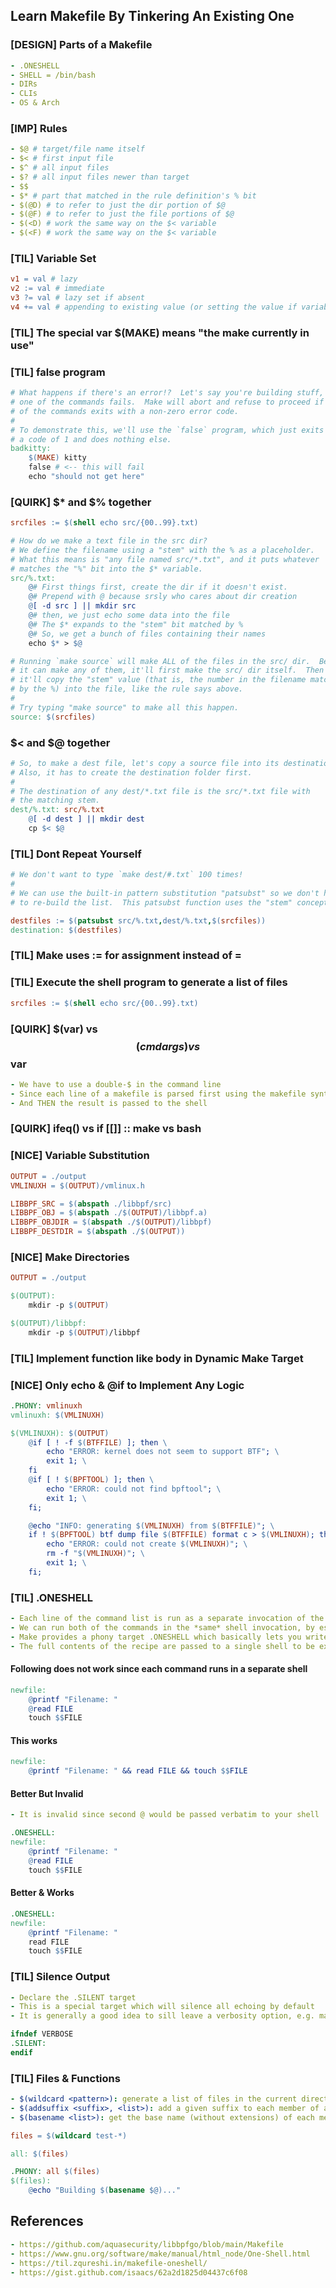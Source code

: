 ## Learn Makefile By Tinkering An Existing One

### [DESIGN] Parts of a Makefile
```yaml
- .ONESHELL
- SHELL = /bin/bash
- DIRs
- CLIs
- OS & Arch
```

### [IMP] Rules
```yaml
- $@ # target/file name itself
- $< # first input file
- $^ # all input files
- $? # all input files newer than target
- $$
- $* # part that matched in the rule definition's % bit
- $(@D) # to refer to just the dir portion of $@
- $(@F) # to refer to just the file portions of $@
- $(<D) # work the same way on the $< variable 
- $(<F) # work the same way on the $< variable 
```

### [TIL] Variable Set
```makefile
v1 = val # lazy
v2 := val # immediate
v3 ?= val # lazy set if absent
v4 += val # appending to existing value (or setting the value if variable does not exist)
```

### [TIL] The special var $(MAKE) means "the make currently in use"

### [TIL] false program
```makefile
# What happens if there's an error!?  Let's say you're building stuff, and
# one of the commands fails.  Make will abort and refuse to proceed if any
# of the commands exits with a non-zero error code.
#
# To demonstrate this, we'll use the `false` program, which just exits with
# a code of 1 and does nothing else.
badkitty:
    $(MAKE) kitty
    false # <-- this will fail
    echo "should not get here"
```

### [QUIRK] $* and $% together
```makefile
srcfiles := $(shell echo src/{00..99}.txt)

# How do we make a text file in the src dir?
# We define the filename using a "stem" with the % as a placeholder.
# What this means is "any file named src/*.txt", and it puts whatever
# matches the "%" bit into the $* variable.
src/%.txt:
    @# First things first, create the dir if it doesn't exist.
    @# Prepend with @ because srsly who cares about dir creation
    @[ -d src ] || mkdir src
    @# then, we just echo some data into the file
    @# The $* expands to the "stem" bit matched by %
    @# So, we get a bunch of files containing their names
    echo $* > $@

# Running `make source` will make ALL of the files in the src/ dir.  Before
# it can make any of them, it'll first make the src/ dir itself.  Then
# it'll copy the "stem" value (that is, the number in the filename matched
# by the %) into the file, like the rule says above.
#
# Try typing "make source" to make all this happen.
source: $(srcfiles)
```

### $< and $@ together
```makefile
# So, to make a dest file, let's copy a source file into its destination.
# Also, it has to create the destination folder first.
#
# The destination of any dest/*.txt file is the src/*.txt file with
# the matching stem.
dest/%.txt: src/%.txt
    @[ -d dest ] || mkdir dest
    cp $< $@
```

### [TIL] Dont Repeat Yourself
```makefile
# We don't want to type `make dest/#.txt` 100 times!
#
# We can use the built-in pattern substitution "patsubst" so we don't have
# to re-build the list.  This patsubst function uses the "stem" concept

destfiles := $(patsubst src/%.txt,dest/%.txt,$(srcfiles))
destination: $(destfiles)
```

### [TIL] Make uses := for assignment instead of =

### [TIL] Execute the shell program to generate a list of files
```makefile
srcfiles := $(shell echo src/{00..99}.txt)
```

### [QUIRK] $(var) vs $$(cmd args) vs $$var
```yaml
- We have to use a double-$ in the command line
- Since each line of a makefile is parsed first using the makefile syntax
- And THEN the result is passed to the shell
```

### [QUIRK] ifeq() vs if [[]] :: make vs bash

### [NICE] Variable Substitution
```makefile
OUTPUT = ./output
VMLINUXH = $(OUTPUT)/vmlinux.h

LIBBPF_SRC = $(abspath ./libbpf/src)
LIBBPF_OBJ = $(abspath ./$(OUTPUT)/libbpf.a)
LIBBPF_OBJDIR = $(abspath ./$(OUTPUT)/libbpf)
LIBBPF_DESTDIR = $(abspath ./$(OUTPUT))
```

### [NICE] Make Directories
```makefile
OUTPUT = ./output

$(OUTPUT):
    mkdir -p $(OUTPUT)

$(OUTPUT)/libbpf:
    mkdir -p $(OUTPUT)/libbpf
```

### [TIL] Implement function like body in Dynamic Make Target
### [NICE] Only echo & @if to Implement Any Logic
```makefile
.PHONY: vmlinuxh
vmlinuxh: $(VMLINUXH)

$(VMLINUXH): $(OUTPUT)
    @if [ ! -f $(BTFFILE) ]; then \
        echo "ERROR: kernel does not seem to support BTF"; \
        exit 1; \
    fi
    @if [ ! $(BPFTOOL) ]; then \
        echo "ERROR: could not find bpftool"; \
        exit 1; \
    fi;

    @echo "INFO: generating $(VMLINUXH) from $(BTFFILE)"; \
    if ! $(BPFTOOL) btf dump file $(BTFFILE) format c > $(VMLINUXH); then \
        echo "ERROR: could not create $(VMLINUXH)"; \
        rm -f "$(VMLINUXH)"; \
        exit 1; \
    fi;
```

### [TIL] .ONESHELL
```yaml
- Each line of the command list is run as a separate invocation of the shell
- We can run both of the commands in the *same* shell invocation, by escaping the \n character
- Make provides a phony target .ONESHELL which basically lets you write a full script inline 
- The full contents of the recipe are passed to a single shell to be executed
```

#### Following does not work since each command runs in a separate shell
```makefile
newfile:
    @printf "Filename: "
    @read FILE
    touch $$FILE
```

#### This works
```makefile
newfile:
    @printf "Filename: " && read FILE && touch $$FILE
```

#### Better But Invalid
```yaml
- It is invalid since second @ would be passed verbatim to your shell
```
```makefile
.ONESHELL:
newfile:
    @printf "Filename: "
    @read FILE
    touch $$FILE
```

#### Better & Works
```makefile
.ONESHELL:
newfile:
    @printf "Filename: "
    read FILE
    touch $$FILE
```

### [TIL] Silence Output
```yaml
- Declare the .SILENT target
- This is a special target which will silence all echoing by default
- It is generally a good idea to sill leave a verbosity option, e.g. make VERBOSE=1
```

```makefile
ifndef VERBOSE
.SILENT:
endif
```

### [TIL] Files & Functions
```yaml
- $(wildcard <pattern>): generate a list of files in the current directory that match the pattern
- $(addsuffix <suffix>, <list>): add a given suffix to each member of a list
- $(basename <list>): get the base name (without extensions) of each member of a list
```

```makefile
files = $(wildcard test-*)

all: $(files)

.PHONY: all $(files)
$(files): 
    @echo "Building $(basename $@)..."
```

## References
```yaml
- https://github.com/aquasecurity/libbpfgo/blob/main/Makefile
- https://www.gnu.org/software/make/manual/html_node/One-Shell.html
- https://til.zqureshi.in/makefile-oneshell/
- https://gist.github.com/isaacs/62a2d1825d04437c6f08
```
